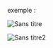 exemple :

![Sans titre](https://github.com/fk-crafter/html-css-js-button/assets/127132293/b1907a00-685e-4cff-8dfd-6709b0fd28ef)

![Sans titre2](https://github.com/fk-crafter/html-css-js-button/assets/127132293/c46ae756-d829-4604-b603-c47b4a771d9f)
